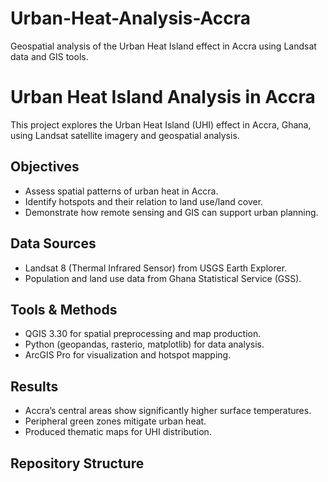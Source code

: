 # Urban-Heat-Analysis-Accra
Geospatial analysis of the Urban Heat Island effect in Accra using Landsat data and GIS tools.
# Urban Heat Island Analysis in Accra

This project explores the Urban Heat Island (UHI) effect in Accra, Ghana, using Landsat satellite imagery and geospatial analysis.

## Objectives
- Assess spatial patterns of urban heat in Accra.
- Identify hotspots and their relation to land use/land cover.
- Demonstrate how remote sensing and GIS can support urban planning.

## Data Sources
- Landsat 8 (Thermal Infrared Sensor) from USGS Earth Explorer.
- Population and land use data from Ghana Statistical Service (GSS).

## Tools & Methods
- QGIS 3.30 for spatial preprocessing and map production.
- Python (geopandas, rasterio, matplotlib) for data analysis.
- ArcGIS Pro for visualization and hotspot mapping.

## Results
- Accra’s central areas show significantly higher surface temperatures.
- Peripheral green zones mitigate urban heat.
- Produced thematic maps for UHI distribution.

## Repository Structure
